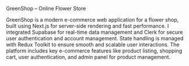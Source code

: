  GreenShop – Online Flower Store

GreenShop is a modern e-commerce web application for a flower shop, built using Next.js for server-side rendering and fast performance. I integrated Supabase for real-time data management and Clerk for secure user authentication and account management. State handling is managed with Redux Toolkit to ensure smooth and scalable user interactions. The platform includes key e-commerce features like product listing, shopping cart, user authentication, and admin panel for product management.
